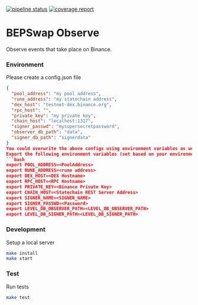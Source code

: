 [![pipeline status](https://gitlab.com/thorchain/bepswap/observe/badges/master/pipeline.svg)](https://gitlab.com/thorchain/bepswap/observe/commits/master)
[![coverage report](https://gitlab.com/thorchain/bepswap/observe/badges/master/coverage.svg)](https://gitlab.com/thorchain/bepswap/observe/commits/master)

BEPSwap Observe
===============

Observe events that take place on Binance.

### Environment
Please create a config.json file
```json
{
  "pool_address": "my pool address",
  "rune_address": "my statechain address",
  "dex_host": "testnet-dex.binance.org",
  "rpc_host": "",
  "private_key": "my private key",
  "chain_host": "localhost:1317",
  "signer_passwd": "mysupersecretpassword",
  "observer_db_path": "data",
  "signer_db_path": "signerdata"
}
You could overwrite the above configs using environment variables as well 
Export the following environment variables (set based on your environment and/or the net being used [test/prod]):
```bash
export POOL_ADDRESS=<PoolAddress>
export RUNE_ADDRESS=<rune address>
export DEX_HOST=<DEX Hostname>
export RPC_HOST=<RPC Hostname>
export PRIVATE_KEY=<Binance Private Key>
export CHAIN_HOST=<Statechain REST Server Address>
export SIGNER_NAME=<SIGNER_NAME>
export SIGNER_PASSWD=<Password>
export LEVEL_DB_OBSERVER_PATH=<LEVEL_DB_OBSERVER_PATH>
export LEVEL_DB_SIGNER_PATH=<LEVEL_DB_SIGNER_PATH>
```

### Development
Setup a local server
```bash
make install
make start
```

### Test
Run tests
```bash
make test
```
